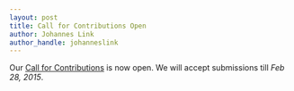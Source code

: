 ```yaml
---
layout: post
title: Call for Contributions Open
author: Johannes Link
author_handle: johanneslink
---
```


Our [Call for Contributions](/cfc.html) is now open. We will accept 
submissions till *Feb 28, 2015*.
